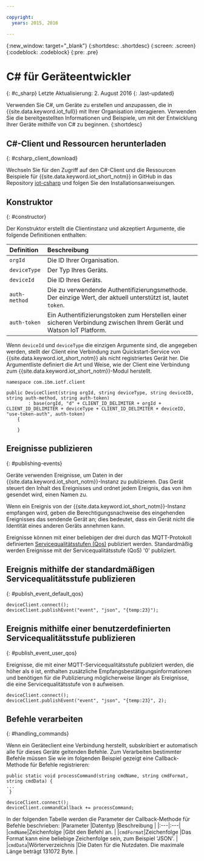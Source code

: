 ```yaml
---

copyright:
  years: 2015, 2016

---
```


{:new_window: target="_blank"}
{:shortdesc: .shortdesc}
{:screen: .screen}
{:codeblock: .codeblock}
{:pre: .pre}


# C# für Geräteentwickler 
{: #c_sharp}
Letzte Aktualisierung: 2. August 2016
{: .last-updated}

Verwenden Sie C#, um Geräte zu erstellen und anzupassen, die in {{site.data.keyword.iot_full}} mit Ihrer Organisation interagieren. Verwenden Sie die bereitgestellten Informationen und Beispiele, um mit der Entwicklung Ihrer Geräte mithilfe von C# zu beginnen.
{:shortdesc}

## C#-Client und Ressourcen herunterladen 
{: #csharp_client_download}

Wechseln Sie für den Zugriff auf den C#-Client und die Ressourcen Beispiele für {{site.data.keyword.iot_short_notm}} in GitHub in das Repository [iot-csharp](https://github.com/ibm-watson-iot/iot-csharp) und folgen Sie den Installationsanweisungen. 


## Konstruktor 
{: #constructor}

Der Konstruktor erstellt die Clientinstanz und akzeptiert Argumente, die folgende Definitionen enthalten: 

|Definition |Beschreibung  |
|:---|:---|
|`orgId`|Die ID Ihrer Organisation. |
|`deviceType`|Der Typ Ihres Geräts. |
|`deviceId` |Die ID Ihres Geräts. |
|`auth-method`   |Die zu verwendende Authentifizierungsmethode. Der einzige Wert, der aktuell unterstützt ist, lautet `token`. |
|`auth-token`   |Ein Authentifizierungstoken zum Herstellen einer sicheren Verbindung zwischen Ihrem Gerät und Watson IoT Platform. |


Wenn `deviceId` und `deviceType` die einzigen Argumente sind, die angegeben werden, stellt der Client eine Verbindung zum Quickstart-Service von {{site.data.keyword.iot_short_notm}} als nicht registriertes Gerät her. Die Argumentliste definiert die Art und Weise, wie der Client eine Verbindung zum {{site.data.keyword.iot_short_notm}}-Modul herstellt. 


```
namespace com.ibm.iotf.client

public DeviceClient(string orgId, string deviceType, string deviceID, string auth-method, string auth-token)
        : base(orgId, "d" + CLIENT_ID_DELIMITER + orgId + CLIENT_ID_DELIMITER + deviceType + CLIENT_ID_DELIMITER + deviceID, "use-token-auth", auth-token)
    {

    }
```

## Ereignisse publizieren 
{: #publishing-events}

Geräte verwenden Ereignisse, um Daten in der {{site.data.keyword.iot_short_notm}}-Instanz zu publizieren. Das Gerät steuert den Inhalt des Ereignisses und ordnet jedem Ereignis, das von ihm gesendet wird, einen Namen zu. 

Wenn ein Ereignis von der {{site.data.keyword.iot_short_notm}}-Instanz empfangen wird, geben die Berechtigungsnachweise des eingehenden Ereignisses das sendende Gerät an; dies bedeutet, dass ein Gerät nicht die Identität eines anderen Geräts annehmen kann. 

Ereignisse können mit einer beliebigen der drei durch das MQTT-Protokoll definierten [Servicequalitätsstufen (Qos)](../mqtt.html#managed-devices) publiziert werden. Standardmäßig werden Ereignisse mit der Servicequalitätsstufe (QoS) '0' publiziert. 


## Ereignis mithilfe der standardmäßigen Servicequalitätsstufe publizieren 
{: #publish_event_default_qos}

```
deviceClient.connect();
deviceClient.publishEvent("event", "json", "{temp:23}");
```


## Ereignis mithilfe einer benutzerdefinierten Servicequalitätsstufe publizieren 
{: #publish_event_user_qos}

Ereignisse, die mit einer MQTT-Servicequalitätsstufe publiziert werden, die höher als `0` ist, enthalten zusätzliche Empfangsbestätigungsinformationen und benötigen für die Publizierung möglicherweise länger als Ereignisse, die eine Servicequalitätsstufe von `0` aufweisen. 


```
deviceClient.connect();
deviceClient.publishEvent("event", "json", "{temp:23}", 2);
```

## Befehle verarbeiten 
{: #handling_commands}

Wenn ein Geräteclient eine Verbindung herstellt, subskribiert er automatisch alle für dieses Geräte geltenden Befehle. Zum Verarbeiten bestimmter Befehle müssen Sie wie im folgenden Beispiel gezeigt eine Callback-Methode für Befehle registrieren: 

```
public static void processCommand(string cmdName, string cmdFormat, string cmdData) {
...
 }
```

```
deviceClient.connect();
deviceClient.commandCallback += processCommand;
```
In der folgenden Tabelle werden die Parameter der Callback-Methode für Befehle beschrieben:
|Parameter |Datentyp |Beschreibung |
|:---|:---|
|`cmdName`|Zeichenfolge |Gibt den Befehl an.  |
|`cmdFormat`|Zeichenfolge |Das Format kann eine beliebige Zeichenfolge sein, zum Beispiel 'JSON'. |
|`cmdData`|Wörterverzeichnis |Die Daten für die Nutzdaten. Die maximale Länge beträgt 131072 Byte. |
